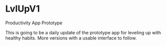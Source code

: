 # LvlUpV1
Productivity App Prototype

This is going to be a daily update of the prototype app for leveling up with healthy habits. More versions with a usable interface to follow.
